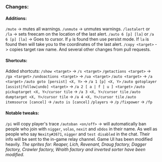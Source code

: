 ### Changes:


#### Additions:

`/mute` -> mutes all warnings.
`/unmute` -> unmutes warnings.
`/lastalert` or `/la` -> sets freecam on the location of the last alert.
`/auto 6 [p] [la]` or `/a 6 [p] [la]` -> Goes to cursor. If `p` is found then use persist mode. If `la` is found then will take you to the coordinates of the last alert.
`/copy <target>` -> copies target raw name.
And several other changes from pull requests.

#### Shortcuts:

Added shortcuts:
`/show <target>` -> `/s <target>`
`/getactions <target>` -> `/ga <target>`
`/undoactions <target>` -> `/ua <target>`
`/auto <target>` -> `/a <target>`
`/auto goto [persist] <X, Y>` -> `/a 1 [p] <X, Y>`
`/auto gotoplayer [assist|follow|undo] <target>` -> `/a 2 [ a | f | u ] <target>`
`/auto pickuptarget <X, Y>/cursor tile` -> `/a 3 <X, Y>/cursor tile`
`/auto dumptarget <X, Y>/cursor tile` -> `/a 4 <X, Y>/cursor tile`
`/auto itemsource [cancel]` -> `/auto is [cancel]`
`/players` -> `/p`
`/fixpower` -> `/fp`

#### Notable tweaks:

`/pi` will copy player's trace
`/autoban <on/off>` -> will automatically ban people who join with `nigger`, `volas`, `nexit` and `xDdos` in their name. As well as people who say `Nexity#2671`, `nigger` and `test disabled` in the chat. Their info will be sent to the in-game relay channel.
Game UI has been modified heavily.
_The sprites for: Reaper, Lich, Revenant, Draug factory, Dagger factory, Crawler factory, Wraith factory and inverted sorter have been modified._

